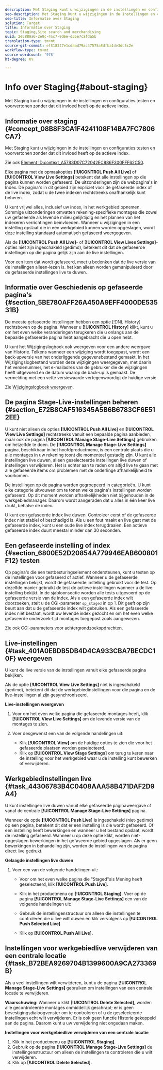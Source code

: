 ```yaml
---
description: Met Staging kunt u wijzigingen in de instellingen en configuraties testen en voorvertonen zonder dat dit invloed heeft op de actieve index.
seo-description: Met Staging kunt u wijzigingen in de instellingen en configuraties testen en voorvertonen zonder dat dit invloed heeft op de actieve index.
seo-title: Informatie over Staging
solution: Target
title: Informatie over Staging
topic: Staging,Site search and merchandising
uuid: 2e5889a6-2e9c-4ac7-9d6e-d35e7cafda5b
translation-type: tm+mt
source-git-commit: ef818327e1cdaad79ac47575a8dfba1de3dc5c2e
workflow-type: tm+mt
source-wordcount: '978'
ht-degree: 0%

---
```



# Info over Staging{#about-staging}

Met Staging kunt u wijzigingen in de instellingen en configuraties testen en voorvertonen zonder dat dit invloed heeft op de actieve index.

## Informatie over staging {#concept_08B8F3CA1F4241108F14BA7FC7806CA7}

Met Staging kunt u wijzigingen in de instellingen en configuraties testen en voorvertonen zonder dat dit invloed heeft op de actieve index.

Zie ook [Element ID:context_A5783D07C72042EC886F300FFF62C50](c-about-simulator.md#context_A5783D07C72042EC8886F300FFF62C50).

Elke pagina met de opmaakopties **[!UICONTROL Push All Live]** of **[!UICONTROL View Live Settings]** betekent dat alle instellingen op die pagina kunnen worden gefaseerd. De uitzonderingen zijn de webpagina&#39;s in Index. De pagina&#39;s in dit gebied zijn expliciet voor de gefaseerde index of de live index, zodat u de twee indexen rechtstreeks onafhankelijk kunt beheren.

U kunt vrijwel alles, inclusief uw index, in het werkgebied opnemen. Sommige uitzonderingen omvatten rekening-specifieke montages die zowel uw gefaseerde als levende milieu gelijktijdig en het plannen van het indexeren verrichtingen beïnvloeden. Wanneer u wijzigingen in een instelling opslaat die in een werkgebied kunnen worden opgeslagen, wordt deze instelling standaard automatisch gefaseerd weergegeven.

Als de **[!UICONTROL Push All Live]**- of **[!UICONTROL View Lives Settings]**-opties niet zijn ingeschakeld (gedimd), betekent dit dat de gefaseerde instellingen op die pagina gelijk zijn aan de live instellingen.

Voor een item dat wordt gefaseerd, moet u bedenken dat de live versie van de instellingen alleen-lezen is. het kan alleen worden gemanipuleerd door de gefaseerde instellingen live te duwen.

## Informatie over Geschiedenis op gefaseerde pagina&#39;s {#section_5BE780AFF26A450A9EFF4000DE53531B}

De meeste gefaseerde instellingen hebben een optie [!DNL History] rechtsboven op de pagina. Wanneer u **[!UICONTROL History]** klikt, kunt u om het even welke veranderingen terugkeren die u onlangs aan de bepaalde gefaseerde pagina hebt aangebracht die u open hebt.

U kunt het Wijzigingslogboek ook weergeven voor een andere weergave van Historie. Telkens wanneer een wijziging wordt toegepast, wordt een back-upversie van het onderliggende gegevensbestand gemaakt. In het Wijzigingslogbestand worden deze wijzigingen weergegeven, met daarin het versienummer, het e-mailadres van de gebruiker die de wijzigingen heeft uitgevoerd en de datum waarop de back-up is gemaakt. De vermelding met een vette versiewaarde vertegenwoordigt de huidige versie.

Zie [Wijzigingslogboek weergeven](c-about-reports-menu/c-about-reports-menu.md#task_166F1156719F4B3D834BEA8E249C8057).

## De pagina Stage-Live-instellingen beheren {#section_E72B8CAF516345A5B6B6783CF6E512EE}

U kunt niet alleen de opties **[!UICONTROL Push All Live]** en **[!UICONTROL View Live Settings]** rechtstreeks vanuit een bepaalde pagina aanbieden, maar ook de pagina **[!UICONTROL Manage Stage-Live Settings]** gebruiken om hetzelfde te doen. De **[!UICONTROL Manage Stage-Live Settings]** pagina, beschikbaar in het hoofdproductmenu, is een centrale plaats die u alle montages in uw rekening toont die momenteel gestadig zijn. U kunt alle instellingen live duwen, alleen geselecteerde instellingen live duwen of instellingen verwijderen. Het is echter aan te raden om altijd live te gaan met alle gefaseerde items om problemen met de onderlinge afhankelijkheid te voorkomen.

De instellingen op de pagina worden gegroepeerd in categorieën. U kunt elke categorie uitvouwen om te tonen welke pagina&#39;s instellingen worden gefaseerd. Op dit moment worden afhankelijkheden niet bijgehouden in de werkgebiedmanager. Daarom wordt aangeraden dat u alles in één keer live drukt, behalve de index.

U kunt een gefaseerde index live duwen. Controleer eerst of de gefaseerde index niet stabiel of beschadigd is. Als u een fout maakt en live gaat met de gefaseerde index, kunt u een oude live index terugdraaien. Een actieve gefaseerde index duurt meestal minder dan 30 seconden.

## Een gefaseerde instelling of index {#section_6800E52D20854A779946EAB600801F12} testen

Op pagina&#39;s die een testbesturingselement ondersteunen, kunt u testen op de instellingen voor gefaseerd of actief. Wanneer u de gefaseerde instellingen bekijkt, wordt de gefaseerde instelling gebruikt voor de test. Op dezelfde manier gebruikt de test de actieve instellingen wanneer u de live instelling bekijkt. In de sjabloonsectie worden alle tests uitgevoerd op de gefaseerde versie van de index. Als u een gefaseerde index wilt doorzoeken, stelt u de CGI-parameter `sp_staged` in op 1. Dit geeft op zijn beurt aan dat u de gefaseerde index wilt gebruiken. Als een gefaseerde index niet bestaat, wordt uw levende index gezocht en om het even welke gefaseerde onderzoek-tijd montages toegepast zoals aangewezen.

Zie ook [CGI-parameters voor achtergrondzoekopdrachten](c-appendices/c-cgiparameters.md#reference_582E85C3886740C98FE88CA9DF7918E8).

## Live-instellingen {#task_401A0EBDB5DB4D4CA933CBA7BECDC10F} weergeven

U kunt de live versie van de instellingen vanuit elke gefaseerde pagina bekijken.

<!-- 

t_viewing_live_settings.xml

 -->

Als de optie **[!UICONTROL View Live Settings]** niet is ingeschakeld (gedimd), betekent dit dat de werkgebiedinstellingen voor die pagina en de live-instellingen al zijn gesynchroniseerd.

**Live-instellingen weergeven**

1. Voor om het even welke pagina die gefaseerde montages heeft, klik **[!UICONTROL View Live Settings]** om de levende versie van de montages te zien.
1. Voer desgewenst een van de volgende handelingen uit:

   * Klik **[!UICONTROL View]** om de huidige opties te zien die voor het gefaseerde plaatsen worden geselecteerd.
   * Klik op **[!UICONTROL View Stage Settings]** om terug te keren naar de instelling voor het werkgebied waar u de instelling kunt bewerken of verwijderen.

## Werkgebiedinstellingen live {#task_44306783B4C0408AAA58B471DAF2D9A4}

U kunt instellingen live duwen vanuit elke gefaseerde paginaweergave of vanaf de centrale **[!UICONTROL Manage Stage-Live Settings]** pagina.

<!-- 

t_pushing_live_settings_live.xml

 -->

Wanneer de optie **[!UICONTROL Push Live]** is ingeschakeld (niet-gedimd) op een pagina, betekent dit dat er een instelling is die wordt gefaseerd. Of een instelling heeft bewerkingen en wanneer u het bestand opslaat, wordt de instelling gefaseerd. Wanneer u op deze optie klikt, worden niet-opgeslagen bewerkingen in het gefaseerde gebied opgeslagen. Als er geen bewerkingen in behandeling zijn, worden de instellingen van de pagina direct live gedrukt.

**Gelaagde instellingen live duwen**

1. Voer een van de volgende handelingen uit:

   * Voor om het even welke pagina die &quot;Staged&quot;als Mening heeft geselecteerd, klik **[!UICONTROL Push Live]**.
   * Klik in het productmenu op **[!UICONTROL Staging]**. Voer op de pagina **[!UICONTROL Manage Stage-Live Settings]** een van de volgende handelingen uit:

   * Gebruik de instellingenstructuur om alleen die instellingen te controleren die u live wilt duwen en klik vervolgens op **[!UICONTROL Push Selected Live]**.
   * Klik op **[!UICONTROL Push All Live]**.

## Instellingen voor werkgebiedlive verwijderen van een centrale locatie {#task_B72BEA9269704B1399600A9CA273369B}

Als u veel instellingen wilt verwijderen, kunt u de pagina **[!UICONTROL Manage Stage-Live Settings]** gebruiken om instellingen van een centrale locatie te verwijderen.

<!-- 

t_deleting_staged_settings_from_a_central_location.xml

 -->

**Waarschuwing**: Wanneer u klikt  **[!UICONTROL Delete Selected]**, worden alle gecontroleerde montages onmiddellijk geschrapt; er is geen bevestigingsdialoogvenster om te controleren of u de geselecteerde instellingen echt wilt verwijderen. Er is ook geen functie Historie gekoppeld aan de pagina. Daarom kunt u uw verwijdering niet ongedaan maken.

**Instellingen voor werkgebiedlive verwijderen van een centrale locatie**

1. Klik in het productmenu op **[!UICONTROL Staging]**.
1. Gebruik op de pagina **[!UICONTROL Manage Stage-Live Settings]** de instellingenstructuur om alleen de instellingen te controleren die u wilt verwijderen.
1. Klik op **[!UICONTROL Delete Selected]**.
